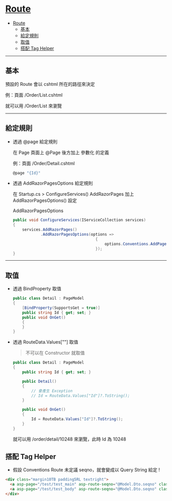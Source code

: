 # [Route](https://www.learnrazorpages.com/razor-pages/routing)

- [Route](#route)
  - [基本](#基本)
  - [給定規則](#給定規則)
  - [取值](#取值)
  - [搭配 Tag Helper](#搭配-tag-helper)

---

## 基本

預設的 Route 會以 cshtml 所在的路徑來決定

例：頁面 /Order/List.cshtml

就可以用 /Order/List 來瀏覽

---

## 給定規則

- 透過 @page 給定規則

  在 Page 頁面上 @Page 後方加上 參數化 的定義

  例：頁面 /Order/Detail.cshtml

  ```csharp
  @page "{Id}"
  ```

- 透過 AddRazorPagesOptions 給定規則

  在 Startup.cs > ConfigureServices() AddRazorPages 加上 AddRazorPagesOptions() 設定

  AddRazorPagesOptions

  ```csharp
  public void ConfigureServices(IServiceCollection services)
  {
      services.AddRazorPages()
              .AddRazorPagesOptions(options =>
                                      {
                                          options.Conventions.AddPageRoute("/Order/Detail", "/Order/Detail/{Id}");
                                      });
  }
  ```

---

## 取值

- 透過 BindProperty 取值

  ```csharp
  public class Detail : PageModel
  {
      [BindProperty(SupportsGet = true)]
      public string Id { get; set; }
      public void OnGet()
      {
      }
  }
  ```

- 透過 RouteData.Values[""] 取值

  > 不可以在 Constructor 就取值

  ```csharp
  public class Detail : PageModel
  {
      public string Id { get; set; }

      public Detail()
      {
          // 會產生 Exception
          // Id = RouteData.Values["Id"]?.ToString();
      }

      public void OnGet()
      {
          Id = RouteData.Values["Id"]?.ToString();
      }
  }
  ```

  就可以用 /order/detail/10248 來瀏覽，此時 Id 為 10248


## 搭配 Tag Helper

- 假設 Conventions Route 未定議 seqno，就會變成以 Query String 給定 ! 

```html
<div class="margin10TB padding5RL textright">
  <a asp-page="/test/test_main" asp-route-seqno="@Model.Dto.seqno" class="genbtn">上一頁</a>
  <a asp-page="/test/test_body" asp-route-seqno="@Model.Dto.seqno" class="genbtn">下一頁</a>
</div>
```